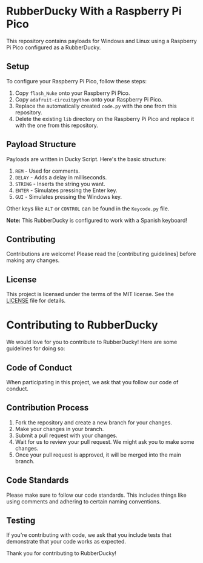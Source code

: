 # RubberDucky With a Raspberry Pi Pico

This repository contains payloads for Windows and Linux using a Raspberry Pi Pico configured as a RubberDucky.

## Setup

To configure your Raspberry Pi Pico, follow these steps:

1. Copy `flash_Nuke` onto your Raspberry Pi Pico.
2. Copy `adafruit-circuitpython` onto your Raspberry Pi Pico.
3. Replace the automatically created `code.py` with the one from this repository.
4. Delete the existing `lib` directory on the Raspberry Pi Pico and replace it with the one from this repository.

## Payload Structure

Payloads are written in Ducky Script. Here's the basic structure:

1. `REM` - Used for comments.
2. `DELAY` - Adds a delay in milliseconds.
3. `STRING` - Inserts the string you want.
4. `ENTER` - Simulates pressing the Enter key.
5. `GUI` - Simulates pressing the Windows key.

Other keys like `ALT` or `CONTROL` can be found in the `Keycode.py` file.

**Note:** This RubberDucky is configured to work with a Spanish keyboard!

## Contributing

Contributions are welcome! Please read the [contributing guidelines] before making any changes.

## License

This project is licensed under the terms of the MIT license. See the [LICENSE](LICENSE) file for details.

# Contributing to RubberDucky

We would love for you to contribute to RubberDucky! Here are some guidelines for doing so:

## Code of Conduct

When participating in this project, we ask that you follow our code of conduct.

## Contribution Process

1. Fork the repository and create a new branch for your changes.
2. Make your changes in your branch.
3. Submit a pull request with your changes.
4. Wait for us to review your pull request. We might ask you to make some changes.
5. Once your pull request is approved, it will be merged into the main branch.

## Code Standards

Please make sure to follow our code standards. This includes things like using comments and adhering to certain naming conventions.

## Testing

If you're contributing with code, we ask that you include tests that demonstrate that your code works as expected.

Thank you for contributing to RubberDucky!
